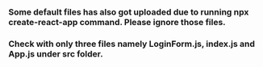 ### Some default files has also got uploaded due to running npx create-react-app command. Please ignore those files.
### Check with only three files namely LoginForm.js, index.js and App.js under src folder.
